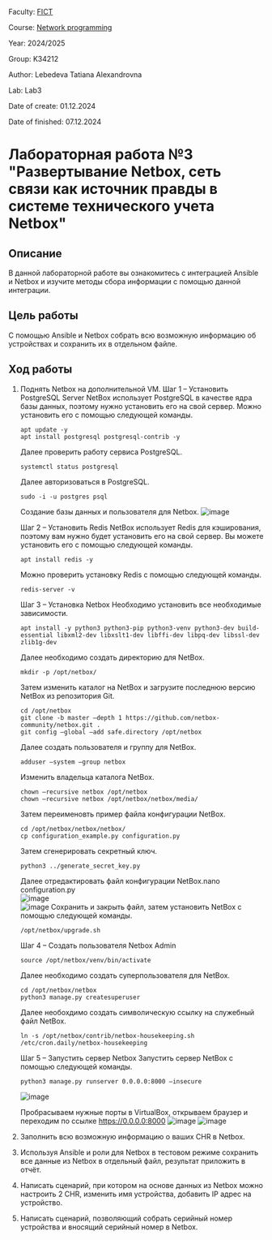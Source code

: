 Faculty: [FICT](https://fict.itmo.ru)

Course: [Network programming](https://github.com/itmo-ict-faculty/network-programming)

Year: 2024/2025

Group: K34212

Author: Lebedeva Tatiana Alexandrovna

Lab: Lab3

Date of create: 01.12.2024

Date of finished: 07.12.2024

# Лабораторная работа №3 "Развертывание Netbox, сеть связи как источник правды в системе технического учета Netbox"

## Описание
В данной лабораторной работе вы ознакомитесь с интеграцией Ansible и Netbox и изучите методы сбора информации с помощью данной интеграции.

## Цель работы
С помощью Ansible и Netbox собрать всю возможную информацию об устройствах и сохранить их в отдельном файле.

## Ход работы
1. Поднять Netbox на дополнительной VM.
   Шаг 1 – Установить PostgreSQL Server
   NetBox использует PostgreSQL в качестве ядра базы данных, поэтому нужно установить его на свой сервер. Можно установить его с помощью следующей команды.
   ```
   apt update -y
   apt install postgresql postgresql-contrib -y
   ```
   
   Далее проверить работу сервиса PostgreSQL.
   ```
   systemctl status postgresql
   ```
   Далее авторизоваться в PostgreSQL.
   ```
   sudo -i -u postgres psql
   ```
   Создание базы данных и пользователя для Netbox.
   ![image](https://github.com/user-attachments/assets/e580fb46-7460-4b68-bb64-7765c965d285)

   Шаг 2 – Установить Redis
   NetBox использует Redis для кэширования, поэтому вам нужно будет установить его на свой сервер. Вы можете установить его с помощью следующей команды.
   ```
   apt install redis -y
   ```
   Можно проверить установку Redis с помощью следующей команды.
   ```
   redis-server -v
   ```
   Шаг 3 – Установка Netbox
   Необходимо установить все необходимые зависимости.
   ```
   apt install -y python3 python3-pip python3-venv python3-dev build-essential libxml2-dev libxslt1-dev libffi-dev libpq-dev libssl-dev zlib1g-dev
   ```
   Далее необходимо создать директорию для NetBox.
   ```
   mkdir -p /opt/netbox/
   ```
   Затем изменить каталог на NetBox и загрузите последнюю версию NetBox из репозитория Git.
   ```
   cd /opt/netbox
   git clone -b master —depth 1 https://github.com/netbox-community/netbox.git .
   git config —global —add safe.directory /opt/netbox
   ```
   Далее создать пользователя и группу для NetBox.
   ```
   adduser —system —group netbox
   ```    
   Изменить владельца каталога NetBox.
   ```
   chown —recursive netbox /opt/netbox
   chown —recursive netbox /opt/netbox/netbox/media/
   ```
   
   Затем переименовть пример файла конфигурации NetBox.
   ```
   cd /opt/netbox/netbox/netbox/    
   cp configuration_example.py configuration.py
   ```
   Затем сгенерировать секретный ключ.
   ```
   python3 ../generate_secret_key.py   
   ```    
   Далее отредактировать файл конфигурации NetBox.nano configuration.py    
   ![image](https://github.com/user-attachments/assets/f752a06b-4c16-4019-88b6-31fc944e64cf)    
   ![image](https://github.com/user-attachments/assets/55c0ffb1-83b7-4316-8a99-c059bcafe67d)
   Сохранить и закрыть файл, затем установить NetBox с помощью следующей команды.
   ```
   /opt/netbox/upgrade.sh
   ```
   Шаг 4 – Создать пользователя Netbox Admin
   ```
   source /opt/netbox/venv/bin/activate
   ```
   Далее необходимо создать суперпользователя для NetBox.
   ```
   cd /opt/netbox/netbox
   python3 manage.py createsuperuser
   ```
   Далее необохдимо создать символическую ссылку на служебный файл NetBox.
   ```
   ln -s /opt/netbox/contrib/netbox-housekeeping.sh /etc/cron.daily/netbox-housekeeping
   ```
   
   Шаг 5 – Запустить сервер Netbox
   Запустить сервер NetBox с помощью следующей команды.
   ```
   python3 manage.py runserver 0.0.0.0:8000 —insecure
   ```
   ![image](https://github.com/user-attachments/assets/3738afd4-27c7-452a-892f-3ed19a24d73d)

   Пробрасываем нужные порты в VirtualBox, открываем браузер и переходим по ссылке https://0.0.0.0:8000
   ![image](https://github.com/user-attachments/assets/a10796c5-8e36-43e2-ba87-b1d2efd7431f)
   ![image](https://github.com/user-attachments/assets/e8a1941f-7021-4ce6-bbcf-bfb385ecb292)

3. Заполнить всю возможную информацию о ваших CHR в Netbox.
   
5. Используя Ansible и роли для Netbox в тестовом режиме сохранить все данные из Netbox в отдельный файл, результат приложить в отчёт.
   
7. Написать сценарий, при котором на основе данных из Netbox можно настроить 2 CHR, изменить имя устройства, добавить IP адрес на устройство.
   
9. Написать сценарий, позволяющий собрать серийный номер устройства и вносящий серийный номер в Netbox.
